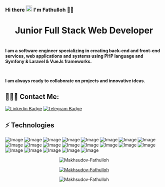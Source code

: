 ### Hi there <img src="https://raw.githubusercontent.com/aemmadi/aemmadi/master/wave.gif" width="20px"> I'm Fathulloh 👨‍💻

<h1 align="center">Junior Full Stack Web Developer<h1>

<h4> I am a software engineer specializing in creating back-end and front-end services, web applications and systems using PHP language and Symfony & Laravel & VueJs frameworks.</p> </br>

I am always ready to collaborate on projects and innovative ideas. <h4>
  
<h2 align="left">👨🏻‍💻 Contact Me:</h2>

  
[![Linkedin Badge](https://img.shields.io/badge/-Makhsudov_Fathulloh-blue?style=flat-square&logo=Linkedin&logoColor=white&link=https://www.linkedin.com/in/fathulloh-makhsudov-b07895262/)](https://www.linkedin.com/in/fathulloh-makhsudov-b07895262/) [![Telegram Badge](https://img.shields.io/badge/@makhsudov_f-2CA5E0?style=flat-square&logo=telegram&logoColor=white&link=https://t.me/makhsudov_f)](https://t.me/makhsudov_f) 
 

## ⚡ Technologies

![Image](https://img.shields.io/badge/Symfony-000000?style=for-the-badge&logo=Symfony&logoColor=white)
![Image](https://img.shields.io/badge/Laravel-FF2D20?style=for-the-badge&logo=laravel&logoColor=white)
![Image](https://img.shields.io/badge/php-777BB4?style=for-the-badge&logo=php&logoColor=white)
![Image](https://img.shields.io/badge/Vue.js-35495E?style=for-the-badge&logo=vuedotjs&logoColor=4FC08D)
![Image](https://img.shields.io/badge/JavaScript-323330?style=for-the-badge&logo=javascript&logoColor=F7DF1E)
![Image](https://img.shields.io/badge/MySQL-005C84?style=for-the-badge&logo=mysql&logoColor=white)
![Image](https://img.shields.io/badge/MariaDB-003545?style=for-the-badge&logo=mariadb&logoColor=white)
![Image](https://img.shields.io/badge/Xampp-F37623?style=for-the-badge&logo=xampp&logoColor=white)
![Image](https://img.shields.io/badge/Apache-D22128?style=for-the-badge&logo=Apache&logoColor=white)
![Image](https://img.shields.io/badge/Git-F05032?style=for-the-badge&logo=git&logoColor=white)
![Image](https://img.shields.io/badge/GitHub-100000?style=for-the-badge&logo=github&logoColor=white)
![Image](https://img.shields.io/badge/GitLab-330F63?style=for-the-badge&logo=gitlab&logoColor=white)
![Image](https://img.shields.io/badge/JWT-000000?style=for-the-badge&logo=JSON%20web%20tokens&logoColor=white)
![Image](https://img.shields.io/badge/Adobe%20Photoshop-31A8FF?style=for-the-badge&logo=Adobe%20Photoshop&logoColor=black)
![Image](https://img.shields.io/badge/-Bootstrap-563D7C?style=for-the-badge&logo=bootstrap)
![Image](https://img.shields.io/badge/-CSS3-1572B6?style=for-the-badge&logo=css3)
![Image](https://img.shields.io/badge/-HTML5-E34F26?style=for-the-badge&logo=html5&logoColor=white)
![Image](https://img.shields.io/badge/Figma-F24E1E?style=for-the-badge&logo=figma&logoColor=white)
![Image](http://img.shields.io/badge/-PHPStorm-181717?style=for-the-badge&logo=phpstorm&logoColor=white)
![Image](https://img.shields.io/badge/VSCode-0078D4?style=for-the-badge&logo=visual%20studio%20code&logoColor=white)
![Image](https://img.shields.io/badge/Windows-0078D6?style=for-the-badge&logo=windows&logoColor=white)  
  
  
<p align="center"> <img src="https://github-readme-stats.vercel.app/api?username=Makhsudov-Fathulloh&show_icons=true&theme=gotham" alt="Makhsudov-Fathulloh" />

<p align="center"> <a href="https://github.com/ryo-ma/github-profile-trophy"><img src="https://github-profile-trophy.vercel.app/?username=Makhsudov-Fathulloh&theme=onestar&row=1&margin-w=15&margin-h=15&no-bg=true" alt="Makhsudov-Fathulloh" /></a> </p>
  
 <p align="center"> <img src="https://github-profile-summary-cards.vercel.app/api/cards/profile-details?username={Makhsudov-Fathulloh}" alt="Makhsudov-Fathulloh" />


 
  

